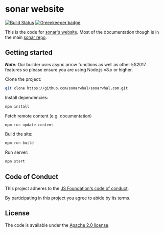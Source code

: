 # sonar website

<!-- markdownlint-disable -->
[![Build Status](https://travis-ci.org/sonarwhal/sonarwhal.com.svg?branch=master)](https://travis-ci.org/sonarwhal/sonarwhal.com) [![Greenkeeper badge](https://badges.greenkeeper.io/sonarwhal/sonarwhal.com.svg?ts=1493332136115)](https://greenkeeper.io/)
<!-- markdownlint-enable -->

This is the code for [sonar's website](https://sonarwhal.com).
Most of the documentation though is in the main
[sonar repo](https://github.com/sonarwhal/sonar/tree/master/docs).

## Getting started

_**Note:**_ Our builder uses async arrow functions as well as other ES2017
features so please ensure you are using Node.js v8.x or higher.

Clone the project:

``` bash
git clone https://github.com/sonarwhal/sonarwhal.com.git
```

Install dependencies:

```bash
npm install
```

Fetch remote content (e.g. documentation)

```bash
npm run update-content
```

Build the site:

```bash
npm run build
```

Run server:

```bash
npm start
```

## Code of Conduct

This project adheres to the [JS Foundation's code of
conduct](https://js.foundation/community/code-of-conduct).

By participating in this project you agree to abide by its terms.

## License

The code is available under the [Apache 2.0 license](LICENSE.txt).
